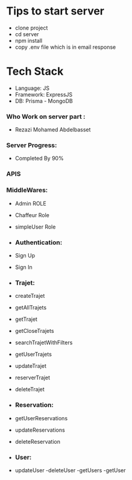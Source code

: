 # Tips to start server
- clone project
- cd server
- npm install
- copy .env file which is in email response

# Tech Stack
- Language: JS
- Framework: ExpressJS
- DB: Prisma - MongoDB

### Who Work on server part :
- Rezazi Mohamed Abdelbasset

### Server Progress:
- Completed By 90%

### APIS
### MiddleWares:
- Admin ROLE
- Chaffeur Role
- simpleUser Role

- ### Authentication:
- Sign Up
- Sign In
- ### Trajet:
- createTrajet
- getAllTrajets
- getTrajet
- getCloseTrajets
- searchTrajetWithFilters
- getUserTrajets
- updateTrajet
- reserverTrajet
- deleteTrajet
- ### Reservation:
- getUserReservations
- updateReservations
- deleteReservation
- ### User:
- updateUser
-deleteUser
-getUsers
-getUser







